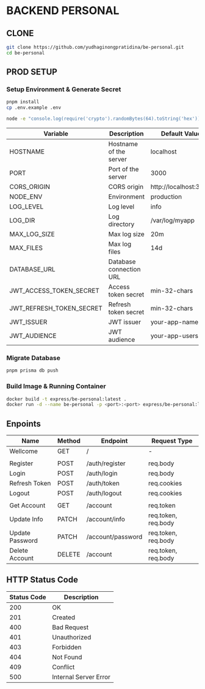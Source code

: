 # BACKEND PERSONAL

## CLONE
```bash
git clone https://github.com/yudhaginongpratidina/be-personal.git
cd be-personal
```

## PROD SETUP

### Setup Environment & Generate Secret

```bash
pnpm install
cp .env.example .env
```

```bash
node -e "console.log(require('crypto').randomBytes(64).toString('hex'))"
```

| Variable                      | Description               | Default Value         |
| ----------------------------- | ------------------------- | --------------------- |
| HOSTNAME                      | Hostname of the server    | localhost             |
| PORT                          | Port of the server        | 3000                  |
| CORS_ORIGIN                   | CORS origin               | http://localhost:3000 |
| NODE_ENV                      | Environment               | production            |
| LOG_LEVEL                     | Log level                 | info                  |
| LOG_DIR                       | Log directory             | /var/log/myapp        |
| MAX_LOG_SIZE                  | Max log size              | 20m                   |
| MAX_FILES                     | Max log files             | 14d                   |
| DATABASE_URL                  | Database connection URL   |                       |
| JWT_ACCESS_TOKEN_SECRET       | Access token secret       | min-32-chars          |
| JWT_REFRESH_TOKEN_SECRET      | Refresh token secret      | min-32-chars          |
| JWT_ISSUER                    | JWT issuer                | your-app-name         |
| JWT_AUDIENCE                  | JWT audience              | your-app-users        |

### Migrate Database

```bash
pnpm prisma db push
```

### Build Image & Running Container

```bash
docker build -t express/be-personal:latest .
docker run -d --name be-personal -p <port>:<port> express/be-personal:latest
```

## Enpoints

| Name                  | Method    | Endpoint              | Request Type              |
| --------------------- | --------- | --------------------- | ------------------------- |
| Wellcome              | GET       | /                     | -                         |
|                       |           |                       |                           |
| Register              | POST      | /auth/register        | req.body                  |
| Login                 | POST      | /auth/login           | req.body                  |
| Refresh Token         | POST      | /auth/token           | req.cookies               |
| Logout                | POST      | /auth/logout          | req.cookies               |
|                       |           |                       |                           |
| Get Account           | GET       | /account              | req.token                 |
| Update Info           | PATCH     | /account/info         | req.token, req.body       |
| Update Password       | PATCH     | /account/password     | req.token, req.body       |
| Delete Account        | DELETE    | /account              | req.token, req.body       |

## HTTP Status Code

| Status Code | Description                 |
| ----------- | --------------------------- |
| 200         | OK                          |
| 201         | Created                     |
| 400         | Bad Request                 |
| 401         | Unauthorized                |
| 403         | Forbidden                   |
| 404         | Not Found                   |
| 409         | Conflict                    |
| 500         | Internal Server Error       |